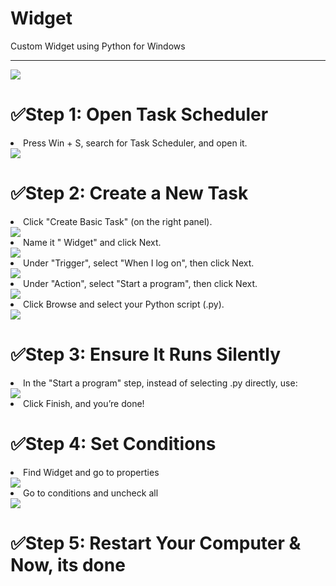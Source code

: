 #  Widget
Custom Widget using Python for Windows
<hr>
<img src="https://github.com/user-attachments/assets/0554784a-95cd-484e-9363-5cefb4f71325" >
<br>
<h1>✅Step 1: Open Task Scheduler</h1>
<li>Press Win + S, search for Task Scheduler, and open it.</li>
<img src="https://github.com/user-attachments/assets/c6b8a209-c4b9-44de-9715-190b7688ba11" >
<br>
<h1>✅Step 2: Create a New Task</h1>
<li>Click "Create Basic Task" (on the right panel).</li>
<img src="https://github.com/user-attachments/assets/73e42a45-3f03-4447-be49-9ae7e7b98a24" >
<li>Name it "  Widget" and click Next.</li>
<img src="https://github.com/user-attachments/assets/d3338ae5-3974-4f6e-a681-58ce229ad4cb">
<li>Under "Trigger", select "When I log on", then click Next.</li>
<img src="https://github.com/user-attachments/assets/6aaed260-431f-45ae-b904-965987946c4e">
<li>Under "Action", select "Start a program", then click Next.</li>
<img src="https://github.com/user-attachments/assets/b811b3ed-939d-42bc-8352-3a2dd3f8ec80">
<li>Click Browse and select your Python script (.py).</li>
<img src="https://github.com/user-attachments/assets/60bc9c3a-d4d8-44e6-b12d-785bb22efdb7">
<br>
<h1>✅Step 3: Ensure It Runs Silently</h1>
<li>In the "Start a program" step, instead of selecting .py directly, use:</li>
<img src="https://github.com/user-attachments/assets/9f57093f-ac49-439b-8187-9ae47aefca4f">
<li>Click Finish, and you’re done!</li>
<h1>✅Step 4: Set Conditions</h1>
<li>Find Widget and go to properties</li>
<img src="https://github.com/user-attachments/assets/c82382f0-8394-4311-bcb3-00ee0e20cbe7">
<li>Go to conditions and uncheck all</li>
<img src="https://github.com/user-attachments/assets/e9083afd-84e4-43b7-9a31-d6d842898b22">
<h1>✅Step 5: Restart Your Computer & Now, its done</h1>
